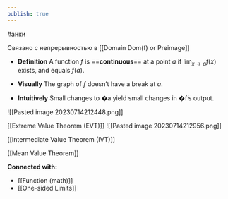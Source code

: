 ```yaml
---
publish: true
---
```

#анки


Связано с непрерывностью в [[Domain Dom(f) or Preimage]]


- **Definition**
A function $f$ is ==**continuous**== at a point $a$ if $\lim_{x \to a} f(x)$ exists, and equals $f(a)$.

- **Visually**
The graph of $f$ doesn’t have a break at $a$.

- **Intuitively**
Small changes to �a yield small changes in �f’s output.

![[Pasted image 20230714212448.png]]

[[Extreme Value Theorem (EVT)]]
![[Pasted image 20230714212956.png]]

[[Intermediate Value Theorem (IVT)]]


[[Mean Value Theorem]]




**Connected with:**
- [[Function (math)]]
- [[One-sided Limits]]


